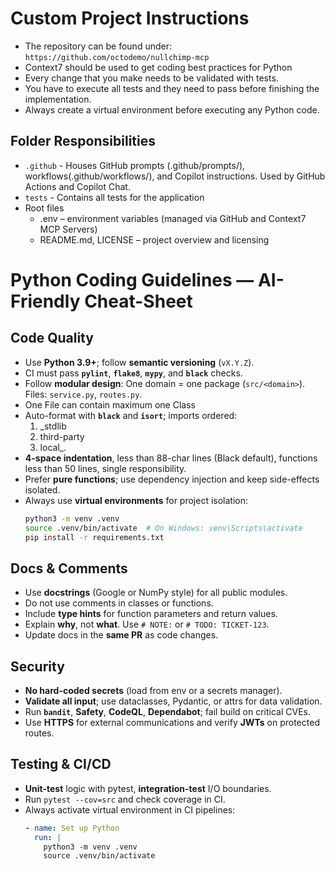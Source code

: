 # Custom Project Instructions

* The repository can be found under: `https://github.com/octodemo/nullchimp-mcp`
* Context7 should be used to get coding best practices for Python
* Every change that you make needs to be validated with tests.
* You have to execute all tests and they need to pass before finishing the implementation.
* Always create a virtual environment before executing any Python code.

## Folder Responsibilities
* `.github` - Houses GitHub prompts (.github/prompts/), workflows(.github/workflows/), and Copilot instructions. Used by GitHub Actions and Copilot Chat.
* `tests` - Contains all tests for the application
* Root files
    * .env – environment variables (managed via GitHub and Context7 MCP Servers)
    * README.md, LICENSE – project overview and licensing

# Python Coding Guidelines — AI-Friendly Cheat-Sheet

## Code Quality
- Use **Python 3.9+**; follow **semantic versioning** (`vX.Y.Z`).
- CI must pass **`pylint`**, **`flake8`**, **`mypy`**, and **`black`** checks.
- Follow **modular design**: One domain = one package (`src/<domain>`). Files: `service.py`, `routes.py`.
- One File can contain maximum one Class
- Auto-format with **`black`** and **`isort`**; imports ordered:
  1. _stdlib
  2. third-party
  3. local_.
- **4-space indentation**, less than 88-char lines (Black default), functions less than 50 lines, single responsibility.
- Prefer **pure functions**; use dependency injection and keep side-effects isolated.
- Always use **virtual environments** for project isolation:
  ```bash
  python3 -m venv .venv
  source .venv/bin/activate  # On Windows: venv\Scripts\activate
  pip install -r requirements.txt
  ```

## Docs & Comments
- Use **docstrings** (Google or NumPy style) for all public modules.
- Do not use comments in classes or functions.
- Include **type hints** for function parameters and return values.
- Explain **why**, not **what**. Use `# NOTE:` or `# TODO: TICKET-123`.
- Update docs in the **same PR** as code changes.

## Security
- **No hard-coded secrets** (load from env or a secrets manager).
- **Validate all input**; use dataclasses, Pydantic, or attrs for data validation.
- Run **`bandit`**, **Safety**, **CodeQL**, **Dependabot**; fail build on critical CVEs.
- Use **HTTPS** for external communications and verify **JWTs** on protected routes.

## Testing & CI/CD
- **Unit-test** logic with pytest, **integration-test** I/O boundaries.
- Run `pytest --cov=src` and check coverage in CI.
- Always activate virtual environment in CI pipelines:
  ```yaml
  - name: Set up Python
    run: |
      python3 -m venv .venv
      source .venv/bin/activate
  ```